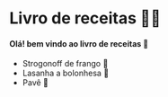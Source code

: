 # Livro de receitas :woman_cook:

#### Olá! bem vindo ao livro de receitas :call_me_hand:

- Strogonoff de frango :chicken:
- Lasanha a bolonhesa :meat_on_bone:
- Pavê :ice_cream:

